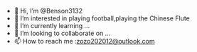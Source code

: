 - 👋 Hi, I’m @Benson3132
- 👀 I’m interested in playing football,playing the Chinese Flute 
- 🌱 I’m currently learning ...
- 💞️ I’m looking to collaborate on ...
- 📫 How to reach me :zozo202012@outlook.com

<!---
Benson3132/Benson3132 is a ✨ special ✨ repository because its `README.md` (this file) appears on your GitHub profile.
You can click the Preview link to take a look at your changes.
--->
